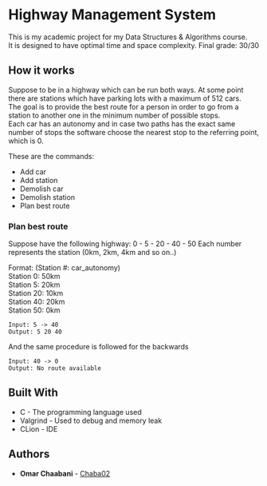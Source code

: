 # Highway Management System

This is my academic project for my Data Structures & Algorithms course.  
It is designed to have optimal time and space complexity.
Final grade: 30/30

## How it works
Suppose to be in a highway which can be run both ways. At some point there are stations which have parking lots with a maximum of 512 cars.   
The goal is to provide the best route for a person in order to go from a station to another one in the minimum number of possible stops.  
Each car has an autonomy and in case two paths has the exact same number of stops the software choose the nearest stop to the referring point, which is 0.

These are the commands: 
- Add car
- Add station
- Demolish car
- Demolish station
- Plan best route

### Plan best route

Suppose have the following highway: 0 - 5 - 20 - 40 - 50
Each number represents the station (0km, 2km, 4km and so on..)

Format: (Station #: car_autonomy)  
Station 0: 50km  
Station 5: 20km  
Station 20: 10km  
Station 40: 20km  
Station 50: 0km  
```
Input: 5 -> 40
Output: 5 20 40
```

And the same procedure is followed for the backwards

```
Input: 40 -> 0
Output: No route available
```


## Built With

* C - The programming language used
* Valgrind - Used to debug and memory leak
* CLion - IDE


## Authors

* **Omar Chaabani** - [Chaba02](https://github.com/Chaba02)


